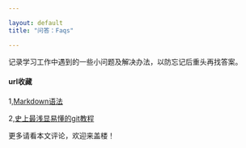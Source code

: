 ```yaml
---

layout: default
title: "问答：Faqs"

---
```


记录学习工作中遇到的一些小问题及解决办法，以防忘记后重头再找答案。

#### url收藏
1,[Markdown语法](http://wowubuntu.com/markdown/basic.html)

2,[史上最浅显易懂的git教程](http://www.liaoxuefeng.com/wiki/0013739516305929606dd18361248578c67b8067c8c017b000)

更多请看本文评论，欢迎来盖楼！

<!-- Blog Comments -->
<div class="media">
  <!-- UY BEGIN -->
  <div id="uyan_frame">
  </div>
  <script type="text/javascript" src="http://v2.uyan.cc/code/uyan.js?uid=1511840">
  </script>
  <!-- UY END -->
</div>
